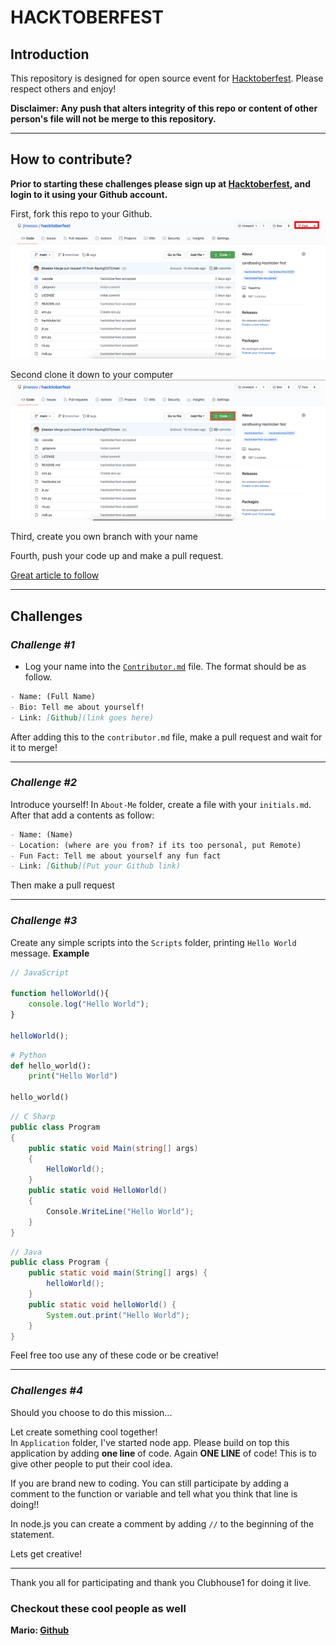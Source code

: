 # HACKTOBERFEST

## Introduction 
This repository is designed for open source event for [Hacktoberfest](https://hacktoberfest.digitalocean.com/). Please respect others and enjoy!

**Disclaimer: Any push that alters integrity of this repo or content of other person's file will not be merge to this repository.**

---
## How to contribute?

**Prior to starting these challenges please sign up at [Hacktoberfest](https://hacktoberfest.digitalocean.com/), and login to it using your Github account.**

First, fork this repo to your Github.
![Forking](./assets/how-to-fork.png)

Second clone it down to your computer
![Cloning](./assets/how-to-clone.png)

Third, create you own branch with your name

Fourth, push your code up and make a pull request.

[Great article to follow](https://medium.com/@mvthanoshan9/how-to-make-your-first-pull-request-on-github-9aefca5cc837)

---

## Challenges

### *Challenge #1*
- Log your name into the [`Contributor.md`](./Contributor.md) file. The format should be as follow.

```md
- Name: (Full Name)
- Bio: Tell me about yourself!
- Link: [Github](link goes here)
```

After adding this to the `contributor.md` file, make a pull request and wait for it to merge!

---

### *Challenge #2*

Introduce yourself! In `About-Me` folder, create a file with your `initials.md`. After that add a contents as follow:

```md
- Name: (Name)
- Location: (where are you from? if its too personal, put Remote)
- Fun Fact: Tell me about yourself any fun fact
- Link: [Github](Put your Github link)
```

Then make a pull request


---
### *Challenge #3*

Create any simple scripts into the `Scripts` folder, printing `Hello World` message.
**Example**

```js
// JavaScript

function helloWorld(){
    console.log("Hello World");
}

helloWorld();
```

```py
# Python
def hello_world():
    print("Hello World")

hello_world()
```

```cs
// C Sharp
public class Program
{
    public static void Main(string[] args)
    {
        HelloWorld();
    }
    public static void HelloWorld()
    {
        Console.WriteLine("Hello World");
    }
}
```

```Java
// Java
public class Program {
    public static void main(String[] args) {
        helloWorld();
    }
    public static void helloWorld() {
        System.out.print("Hello World");
    }
}
```

Feel free too use any of these code or be creative!

---

### *Challenges #4*

Should you choose to do this mission... 

Let create something cool together!  
In `Application` folder, I've started node app. Please build on top this application by adding **one line** of code. Again **ONE LINE** of code! This is to give other people to put their cool idea.

If you are brand new to coding. You can still participate by adding a comment to the function or variable and tell what you think that line is doing!! 

In node.js you can create a comment by adding `//` to the beginning of the statement. 

Lets get creative!

---

Thank you all for participating and thank you Clubhouse1 for doing it live.

### Checkout these cool people as well  
**Mario: [Github](https://github.com/marioepugh)**  
